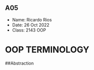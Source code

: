 ## A05

- Name: Ricardo Rios
- Date: 26 Oct 2022
- Class: 2143 OOP

# OOP TERMINOLOGY
##Abstraction
